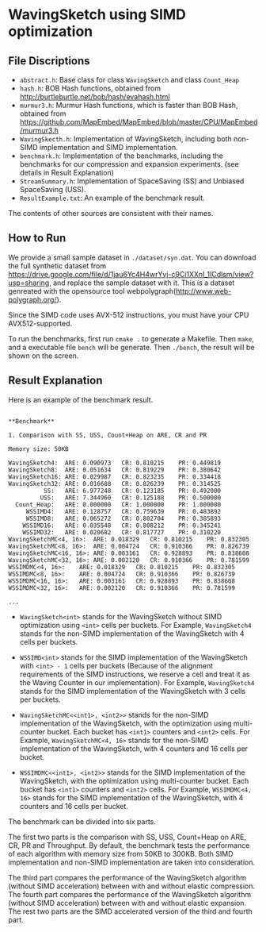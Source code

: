 # WavingSketch using SIMD optimization 

## File Discriptions

- `abstract.h`: Base class for class `WavingSketch` and class `Count_Heap`
- `hash.h`: BOB Hash functions, obtained from http://burtleburtle.net/bob/hash/evahash.html
- `murmur3.h`: Murmur Hash functions, which is faster than BOB Hash, obtained from https://github.com/MapEmbed/MapEmbed/blob/master/CPU/MapEmbed/murmur3.h
- `WavingSkecth.h`: Implementation of WavingSketch, including both non-SIMD implementation and SIMD implementation.
- `benchmark.h`: Implementation of the benchmarks, including the benchmarks for our compression and expansion experiments. (see details in Result Explanation)
- `StreamSummary.h`: Implementation of SpaceSaving (SS) and Unbiased SpaceSaving (USS).
- `ResultExample.txt`: An example of the benchmark result.

The contents of other sources are consistent with their names.

## How to Run

We provide a small sample dataset in `./dataset/syn.dat`. You can download the full synthetic dataset from https://drive.google.com/file/d/1jau6Yc4H4wrYvj-c9Ci1XXnI_1ICdlsm/view?usp=sharing, and replace the sample dataset with it. This is a dataset genreated with the opensource tool webpolygraph(http://www.web-polygraph.org/). 

Since the SIMD code uses AVX-512 instructions, you must have your CPU AVX512-supported. 

To run the benchmarks, first run `cmake .` to generate a Makefile. Then `make`, and a
executable file `bench` will be generate. Then `./bench`, the result will be
shown on the screen.

## Result Explanation

Here is an example of the benchmark result.

```

**Benchmark**

1. Comparison with SS, USS, Count+Heap on ARE, CR and PR

Memory size: 50KB

WavingSketch4:	ARE: 0.090973	CR: 0.810215	PR: 0.449819
WavingSketch8:	ARE: 0.051634	CR: 0.819229	PR: 0.380642
WavingSketch16:	ARE: 0.029987	CR: 0.823235	PR: 0.334418
WavingSketch32:	ARE: 0.016688	CR: 0.826239	PR: 0.314525
          SS:	ARE: 6.977248	CR: 0.123185	PR: 0.492000
         USS:	ARE: 7.344960	CR: 0.125188	PR: 0.500000
  Count_Heap:	ARE: 0.000000	CR: 1.000000	PR: 1.000000
     WSSIMD4:	ARE: 0.128757	CR: 0.759639	PR: 0.483892
     WSSIMD8:	ARE: 0.065272	CR: 0.802704	PR: 0.385893
    WSSIMD16:	ARE: 0.035548	CR: 0.808212	PR: 0.345241
    WSSIMD32:	ARE: 0.020682	CR: 0.817727	PR: 0.310220
WavingSketchMC<4, 16>:	ARE: 0.018329	CR: 0.810215	PR: 0.832305
WavingSketchMC<8, 16>:	ARE: 0.004724	CR: 0.910366	PR: 0.826739
WavingSketchMC<16, 16>:	ARE: 0.003161	CR: 0.928893	PR: 0.838608
WavingSketchMC<32, 16>:	ARE: 0.002120	CR: 0.910366	PR: 0.781599
WSSIMDMC<4, 16>:	ARE: 0.018329	CR: 0.810215	PR: 0.832305
WSSIMDMC<8, 16>:	ARE: 0.004724	CR: 0.910366	PR: 0.826739
WSSIMDMC<16, 16>:	ARE: 0.003161	CR: 0.928893	PR: 0.838608
WSSIMDMC<32, 16>:	ARE: 0.002120	CR: 0.910366	PR: 0.781599

...
```

* `WavingSketch<int>` stands for the WavingSketch without SIMD optimization using `<int>` cells per buckets. For Example, `WavingSketch4` stands for the non-SIMD implementation of the WavingSketch with 4 cells per buckets.

* `WSSIMD<int>` stands for the SIMD implementation of the WavingSketch
with `<int> - 1` cells per buckets (Because of the alignment requirements of the SIMD instructions, we reserve a cell and treat it as the Waving Counter in our implementation).
For Example, `WavingSketch4` stands for the SIMD implementation of the
WavingSketch with 3 cells per buckets.

* `WavingSketchMC<<int1>, <int2>>` stands for the non-SIMD implementation of the WavingSketch, with the optimization using multi-counter bucket. Each bucket has `<int1>` counters and `<int2>` cells. For Example, `WavingSketchMC<4, 16>` stands for the non-SIMD implementation of the WavingSketch, with 4 counters and 16 cells per bucket.

* `WSSIMDMC<<int1>, <int2>>` stands for the SIMD implementation of the
WavingSketch, with the optimization using multi-counter bucket. Each bucket has `<int1>` counters and `<int2>` cells. For Example, `WSSIMDMC<4, 16>` stands for the SIMD implementation of the WavingSketch, with 4 counters and 16 cells per bucket.

The benchmark can be divided into six parts.

The first two parts is the comparison with SS, USS, Count+Heap on ARE, CR, PR and Throughput.
By default, the benchmark tests the performance of each algorithm with memory size from 50KB to 300KB.
Both SIMD implementation and non-SIMD implementation are taken into consideration.

The third part compares the performance of the WavingSketch algorithm (without SIMD acceleration) between with and without elastic compression.
The fourth part compares the performance of the WavingSketch algorithm (without SIMD acceleration) between with and without elastic expansion.
The rest two parts are the SIMD accelerated version of the third and fourth part.
